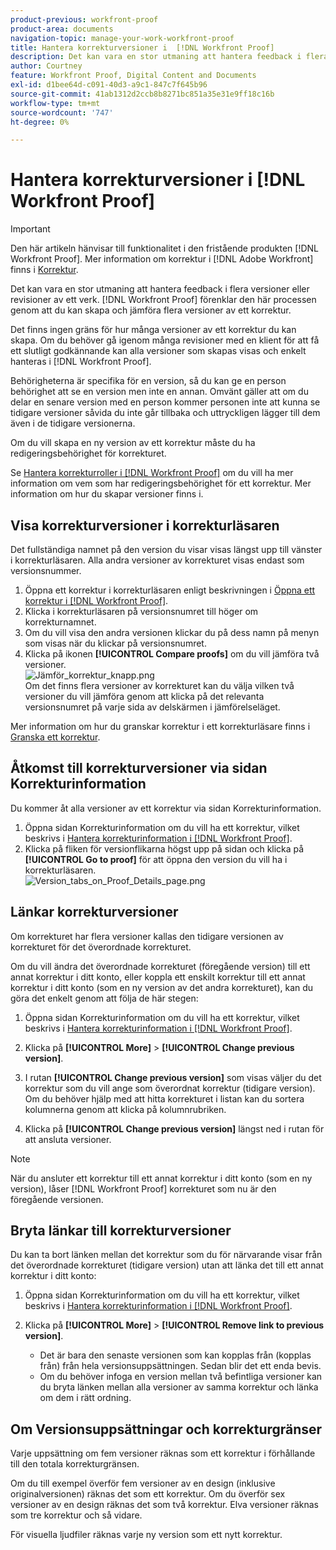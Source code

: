 ```yaml
---
product-previous: workfront-proof
product-area: documents
navigation-topic: manage-your-work-workfront-proof
title: Hantera korrekturversioner i  [!DNL Workfront Proof]
description: Det kan vara en stor utmaning att hantera feedback i flera versioner eller revisioner av ett verk. [!DNL Workfront Proof] förenklar den här processen genom att du kan skapa och jämföra flera versioner av ett korrektur.
author: Courtney
feature: Workfront Proof, Digital Content and Documents
exl-id: d1bee64d-c091-40d3-a9c1-847c7f645b96
source-git-commit: 41ab1312d2ccb8b8271bc851a35e31e9ff18c16b
workflow-type: tm+mt
source-wordcount: '747'
ht-degree: 0%

---
```


# Hantera korrekturversioner i [!DNL Workfront Proof]

>[!IMPORTANT]
>
>Den här artikeln hänvisar till funktionalitet i den fristående produkten [!DNL Workfront Proof]. Mer information om korrektur i [!DNL Adobe Workfront] finns i [Korrektur](../../../review-and-approve-work/proofing/proofing.md).

Det kan vara en stor utmaning att hantera feedback i flera versioner eller revisioner av ett verk. [!DNL Workfront Proof] förenklar den här processen genom att du kan skapa och jämföra flera versioner av ett korrektur.

Det finns ingen gräns för hur många versioner av ett korrektur du kan skapa. Om du behöver gå igenom många revisioner med en klient för att få ett slutligt godkännande kan alla versioner som skapas visas och enkelt hanteras i [!DNL Workfront Proof].

Behörigheterna är specifika för en version, så du kan ge en person behörighet att se en version men inte en annan. Omvänt gäller att om du delar en senare version med en person kommer personen inte att kunna se tidigare versioner såvida du inte går tillbaka och uttryckligen lägger till dem även i de tidigare versionerna.

Om du vill skapa en ny version av ett korrektur måste du ha redigeringsbehörighet för korrekturet.

Se [Hantera korrekturroller i [!DNL Workfront Proof]](../../../workfront-proof/wp-work-proofsfiles/share-proofs-and-files/manage-proof-roles.md) om du vill ha mer information om vem som har redigeringsbehörighet för ett korrektur. Mer information om hur du skapar versioner finns i.

## Visa korrekturversioner i korrekturläsaren

Det fullständiga namnet på den version du visar visas längst upp till vänster i korrekturläsaren. Alla andra versioner av korrekturet visas endast som versionsnummer.

1. Öppna ett korrektur i korrekturläsaren enligt beskrivningen i [Öppna ett korrektur i [!DNL Workfront Proof]](../../../workfront-proof/wp-work-proofsfiles/review-proofs-wpv/open-proof.md).
1. Klicka i korrekturläsaren på versionsnumret till höger om korrekturnamnet.
1. Om du vill visa den andra versionen klickar du på dess namn på menyn som visas när du klickar på versionsnumret.
1. Klicka på ikonen **[!UICONTROL Compare proofs]** om du vill jämföra två versioner.\
   ![Jämför_korrektur_knapp.png](assets/compare-proofs-button.png)\
   Om det finns flera versioner av korrekturet kan du välja vilken två versioner du vill jämföra genom att klicka på det relevanta versionsnumret på varje sida av delskärmen i jämförelseläget.

Mer information om hur du granskar korrektur i ett korrekturläsare finns i [Granska ett korrektur](../../../review-and-approve-work/proofing/reviewing-proofs-within-workfront/review-a-proof/review-a-proof.md).

## Åtkomst till korrekturversioner via sidan Korrekturinformation

Du kommer åt alla versioner av ett korrektur via sidan Korrekturinformation.

1. Öppna sidan Korrekturinformation om du vill ha ett korrektur, vilket beskrivs i [Hantera korrekturinformation i [!DNL Workfront Proof]](../../../workfront-proof/wp-work-proofsfiles/manage-your-work/manage-proof-details.md).
1. Klicka på fliken för versionflikarna högst upp på sidan och klicka på **[!UICONTROL Go to proof]** för att öppna den version du vill ha i korrekturläsaren.\
   ![Version_tabs_on_Proof_Details_page.png](assets/version-tabs-on-proof-details-page-350x205.png)

## Länkar korrekturversioner

Om korrekturet har flera versioner kallas den tidigare versionen av korrekturet för det överordnade korrekturet.

Om du vill ändra det överordnade korrekturet (föregående version) till ett annat korrektur i ditt konto, eller koppla ett enskilt korrektur till ett annat korrektur i ditt konto (som en ny version av det andra korrekturet), kan du göra det enkelt genom att följa de här stegen:

1. Öppna sidan Korrekturinformation om du vill ha ett korrektur, vilket beskrivs i [Hantera korrekturinformation i [!DNL Workfront Proof]](../../../workfront-proof/wp-work-proofsfiles/manage-your-work/manage-proof-details.md).
1. Klicka på **[!UICONTROL More]** > **[!UICONTROL Change previous version]**.

1. I rutan **[!UICONTROL Change previous version]** som visas väljer du det korrektur som du vill ange som överordnat korrektur (tidigare version).\
   Om du behöver hjälp med att hitta korrekturet i listan kan du sortera kolumnerna genom att klicka på kolumnrubriken.

1. Klicka på **[!UICONTROL Change previous version]** längst ned i rutan för att ansluta versioner.

>[!NOTE]
>
>När du ansluter ett korrektur till ett annat korrektur i ditt konto (som en ny version), låser [!DNL Workfront Proof] korrekturet som nu är den föregående versionen.

## Bryta länkar till korrekturversioner

Du kan ta bort länken mellan det korrektur som du för närvarande visar från det överordnade korrekturet (tidigare version) utan att länka det till ett annat korrektur i ditt konto:

1. Öppna sidan Korrekturinformation om du vill ha ett korrektur, vilket beskrivs i [Hantera korrekturinformation i [!DNL Workfront Proof]](../../../workfront-proof/wp-work-proofsfiles/manage-your-work/manage-proof-details.md).
1. Klicka på **[!UICONTROL More]** > **[!UICONTROL Remove link to previous version]**.

   * Det är bara den senaste versionen som kan kopplas från (kopplas från) från hela versionsuppsättningen. Sedan blir det ett enda bevis.
   * Om du behöver infoga en version mellan två befintliga versioner kan du bryta länken mellan alla versioner av samma korrektur och länka om dem i rätt ordning.

## Om Versionsuppsättningar och korrekturgränser

Varje uppsättning om fem versioner räknas som ett korrektur i förhållande till den totala korrekturgränsen.

Om du till exempel överför fem versioner av en design (inklusive originalversionen) räknas det som ett korrektur. Om du överför sex versioner av en design räknas det som två korrektur. Elva versioner räknas som tre korrektur och så vidare.

För visuella ljudfiler räknas varje ny version som ett nytt korrektur.
